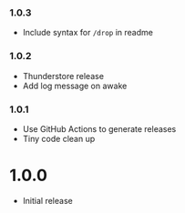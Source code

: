 ### 1.0.3
- Include syntax for `/drop` in readme

### 1.0.2
- Thunderstore release
- Add log message on awake

### 1.0.1
- Use GitHub Actions to generate releases
- Tiny code clean up

# 1.0.0
- Initial release
